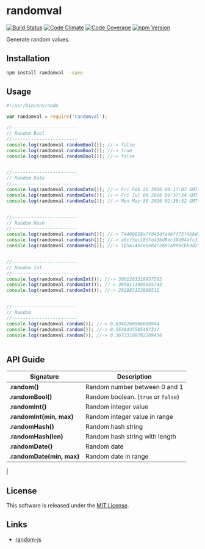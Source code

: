 randomval
==========

<!-- Badge Start -->
<a name="badges"></a>

[![Build Status][bd_travis_shield_url]][bd_travis_url]
[![Code Climate][bd_codeclimate_shield_url]][bd_codeclimate_url]
[![Code Coverage][bd_codeclimate_coverage_shield_url]][bd_codeclimate_url]
[![npm Version][bd_npm_shield_url]][bd_npm_url]

[bd_repo_url]: https://github.com/okunishinishi/node-randomval
[bd_travis_url]: http://travis-ci.org/okunishinishi/node-randomval
[bd_travis_shield_url]: http://img.shields.io/travis/okunishinishi/node-randomval.svg?style=flat
[bd_license_url]: https://github.com/okunishinishi/node-randomval/blob/master/LICENSE
[bd_codeclimate_url]: http://codeclimate.com/github/okunishinishi/node-randomval
[bd_codeclimate_shield_url]: http://img.shields.io/codeclimate/github/okunishinishi/node-randomval.svg?style=flat
[bd_codeclimate_coverage_shield_url]: http://img.shields.io/codeclimate/coverage/github/okunishinishi/node-randomval.svg?style=flat
[bd_gemnasium_url]: https://gemnasium.com/okunishinishi/node-randomval
[bd_gemnasium_shield_url]: https://gemnasium.com/okunishinishi/node-randomval.svg
[bd_npm_url]: http://www.npmjs.org/package/randomval
[bd_npm_shield_url]: http://img.shields.io/npm/v/randomval.svg?style=flat
[bd_bower_badge_url]: https://img.shields.io/bower/v/randomval.svg?style=flat

<!-- Badge End -->


<!-- Description Start -->
<a name="description"></a>

Generate random values.

<!-- Description End -->




<!-- Sections Start -->
<a name="sections"></a>

<!-- Section from "doc/readme/01.Installation.md.hbs" Start -->

<a name="section-doc-readme-01-installation-md"></a>
Installation
-----

```bash
npm install randomval --save
```

<!-- Section from "doc/readme/01.Installation.md.hbs" End -->

<!-- Section from "doc/readme/02.Usage.md.hbs" Start -->

<a name="section-doc-readme-02-usage-md"></a>
Usage
----

```javascript
#!/usr/bin/env/node

var randomval = require('randomval');

//------------------------
// Random Bool
//------------------------
console.log(randomval.randomBool()); //-> false
console.log(randomval.randomBool()); //-> true
console.log(randomval.randomBool()); //-> false


//------------------------
// Random Date
//------------------------
console.log(randomval.randomDate()); //-> Fri Feb 26 2016 00:17:03 GMT+0900 (JST)
console.log(randomval.randomDate()); //-> Fri Jul 08 2016 09:37:34 GMT+0900 (JST)
console.log(randomval.randomDate()); //-> Mon May 30 2016 02:38:52 GMT+0900 (JST)


//------------------------
// Random Hash
//------------------------
console.log(randomval.randomHash()); //-> 74400018a7fd43dfa4bff75f4b6da566
console.log(randomval.randomHash()); //-> a6cf5ec18dfe43bd9dc39d94afc3f7a9
console.log(randomval.randomHash()); //-> 1b56145ce6e84ccb97a999cbb9d2f9b0


//------------------------
// Random Int
//------------------------
console.log(randomval.randomInt()); //-> 3061263319957503
console.log(randomval.randomInt()); //-> 3050111965855743
console.log(randomval.randomInt()); //-> 292883122880511


//------------------------
// Random
//------------------------
console.log(randomval.random()); //-> 0.6340260966680944
console.log(randomval.random()); //-> 0.5538445585407317
console.log(randomval.random()); //-> 0.36733108782209456



```


<!-- Section from "doc/readme/02.Usage.md.hbs" End -->

<!-- Section from "doc/readme/03.API Guide.md.hbs" Start -->

<a name="section-doc-readme-03-a-p-i-guide-md"></a>
API Guide
---------

| Signature | Description |
| ---- | ----- |
| **.random()** | Random number between 0 and 1 |
| **.randomBool()** | Random boolean. (`true` or `false`) |
| **.randomInt()** | Random integer value |
| **.randomInt(min, max)** | Random integer value in range |
| **.randomHash()** | Random hash string |
| **.randomHash(len)** | Random hash string with length |
| **.randomDate()** | Random date |
| **.randomDate(min, max)** | Random date in range |
|
<!-- Section from "doc/readme/03.API Guide.md.hbs" End -->


<!-- Sections Start -->


<!-- LICENSE Start -->
<a name="license"></a>

License
-------
This software is released under the [MIT License](https://github.com/okunishinishi/node-randomval/blob/master/LICENSE).

<!-- LICENSE End -->


<!-- Links Start -->
<a name="links"></a>

Links
------

+ [random-js](https://www.npmjs.com/package/random-js)

<!-- Links End -->
